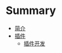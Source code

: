 # Summary

* [简介](README.md)
* [插件](extension/README.md)
    * [插件开发](extension/ExtensionAuthoring.md)